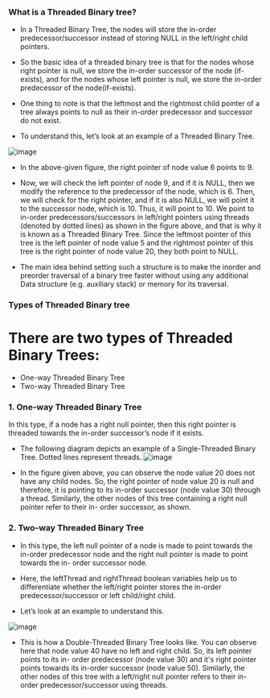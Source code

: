 ### What is a Threaded Binary tree? 

- In a Threaded Binary Tree, the nodes will store the in-order predecessor/successor instead of storing NULL in the left/right child pointers. 

- So the basic idea of a threaded binary tree is that for the nodes whose right pointer is null, we store the in-order successor of the node (if-exists), and for 
 the nodes whose left pointer is null, we store the in-order predecessor of the node(if-exists). 

- One thing to note is that the leftmost and the rightmost child pointer of a tree always points to null as their in-order predecessor and successor do not exist. 

- To understand this, let’s look at an example of a Threaded Binary Tree.

 ![image](https://github.com/user-attachments/assets/aaf3f006-96f4-426d-9be5-e86910149091)

- In the above-given figure, the right pointer of node value 6 points to 9. 

- Now, we will check the left pointer of node 9, and if it is NULL, then we modify the reference to the predecessor of the node, which is 6.
 Then, we will check for the right pointer, and if it is also NULL, we will point it to the successor node, which is 10. Thus, it will point to 10.
 We point to in-order predecessors/successors in left/right pointers using threads (denoted by dotted lines) as shown in the figure above, and that is why it is 
 known as a Threaded Binary Tree. 
 Since the leftmost pointer of this tree is the left pointer of node value 5 and the rightmost pointer of this tree is the right pointer of node value 20, they 
 both point to NULL.
 
- The main idea behind setting such a structure is to make the inorder and preorder traversal of a binary tree faster without using any additional Data structure 
 (e.g. auxiliary stack) or memory for its traversal.


### Types of Threaded Binary tree

# There are two types of Threaded Binary Trees:

- One-way Threaded Binary Tree
- Two-way Threaded Binary Tree

### 1. One-way Threaded Binary Tree 
 In this type, if a node has a right null pointer, then this right pointer is threaded towards the in-order successor’s node if it exists. 

- The following diagram depicts an example of a Single-Threaded Binary Tree. Dotted lines represent threads.
 ![image](https://github.com/user-attachments/assets/b815f29e-9967-41d7-ba4b-24a0b80d68db)

- In the figure given above, you can observe the node value 20 does not have any child nodes. So, the right pointer of node value 20 is null and therefore, it is 
 pointing to its in-order successor (node value 30) through a thread. Similarly, the other nodes of this tree containing a right null pointer refer to their in- 
 order successor, as shown.

### 2. Two-way Threaded Binary Tree
- In this type, the left null pointer of a node is made to point towards the in-order predecessor node and the right null pointer is made to point towards the in- 
  order successor node. 

- Here, the leftThread and rightThread boolean variables help us to differentiate whether the left/right pointer stores the in-order predecessor/successor or left 
 child/right child.

- Let’s look at an example to understand this.

![image](https://github.com/user-attachments/assets/78c11a68-86e9-4e6e-9a93-a70104962e52)

- This is how a Double-Threaded Binary Tree looks like. You can observe here that node value 40 have no left and right child. So, its left pointer points to its 
 in- order predecessor (node value 30) and it's right pointer points towards its in-order successor (node value 50). Similarly, the other nodes of this tree with a 
 left/right null pointer refers to their in-order predecessor/successor using threads. 
